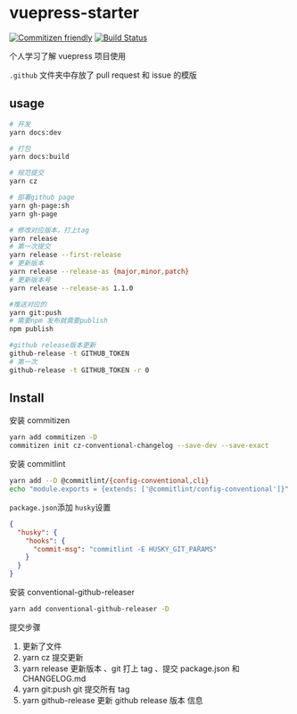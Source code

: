 # vuepress-starter

[![Commitizen friendly](https://img.shields.io/badge/commitizen-friendly-brightgreen.svg)](http://commitizen.github.io/cz-cli/)
[![Build Status](https://travis-ci.com/Wildlifes/vuepress-starter.svg?branch=master)](https://travis-ci.com/Wildlifes/vuepress-starter)

个人学习了解 vuepress 项目使用

`.github` 文件夹中存放了 pull request 和 issue 的模版

## usage

```bash
# 开发
yarn docs:dev

# 打包
yarn docs:build

# 规范提交
yarn cz

# 部署github page
yarn gh-page:sh
yarn gh-page

# 修改对应版本，打上tag
yarn release
# 第一次提交
yarn release --first-release
# 更新版本
yarn release --release-as {major,minor,patch}
# 更新版本号
yarn release --release-as 1.1.0

#推送对应的
yarn git:push
# 需要npm 发布就需要publish
npm publish

#github release版本更新
github-release -t GITHUB_TOKEN
# 第一次
github-release -t GITHUB_TOKEN -r 0
```

## Install

安装 commitizen

```bash
yarn add commitizen -D
commitizen init cz-conventional-changelog --save-dev --save-exact
```

安装 commitlint

```bash
yarn add --D @commitlint/{config-conventional,cli}
echo "module.exports = {extends: ['@commitlint/config-conventional']}" > commitlint.config.js
```

`package.json`添加 `husky`设置

```json
{
  "husky": {
    "hooks": {
      "commit-msg": "commitlint -E HUSKY_GIT_PARAMS"
    }
  }
}
```

安装 conventional-github-releaser

```bash
yarn add conventional-github-releaser -D
```

提交步骤

1. 更新了文件
2. yarn cz 提交更新
3. yarn release 更新版本 、git 打上 tag 、提交 package.json 和 CHANGELOG.md
4. yarn git:push git 提交所有 tag
5. yarn github-release 更新 github release 版本 信息
